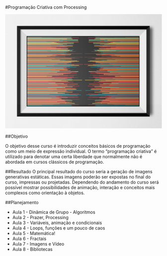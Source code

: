 #Programação Criativa com Processing

![creative coding](https://raw.githubusercontent.com/SandroMiccoli/CreativeCodingCourse/master/HorizontalLinesRed.jpg "Creative Coding")

##Objetivo

O objetivo desse curso é introduzir conceitos básicos de programação como um meio de expressão individual. O termo “programação criativa” é utilizado para denotar uma certa liberdade que normalmente não é abordada em cursos clássicos de programação.

##Resultado
O principal resultado do curso seria a geração de imagens generativas estáticas. Essas imagens poderão ser expostas no final do curso, impressas ou projetadas. Dependendo do andamento do curso será possível mostrar possibilidades de animação, interação e conceitos mais complexos como orientação à objetos.

##Planejamento

- Aula 1 - Dinâmica de Grupo - Algoritmos
- Aula 2 - Prazer, Processing
- Aula 3 - Variáveis, animação e condicionais
- Aula 4 - Loops, funções e um pouco de caos
- Aula 5 - Matemática!
- Aula 6 - Fractais
- Aula 7 - Imagens e Vídeo
- Aula 8 - Bibliotecas

